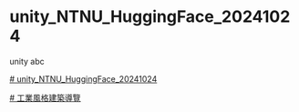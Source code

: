 
# unity_NTNU_HuggingFace_20241024
 unity abc

[# unity_NTNU_HuggingFace_20241024](https://drive.google.com/drive/folders/1KkeYCaNuQR7fTntAEHXttBVlVjlYb-Fl?usp=drive_link)

[# 工業風格建築導覽](https://youtu.be/2FxW2lAkWgA?si=xt1a-1WaXnt9B5q4)
